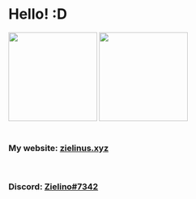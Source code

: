 # Hello! :D

<div>
  <img src="https://github-readme-stats-zielino.vercel.app/api?username=Zielin0&show_icons=true&theme=radical&text_color=EEE&icon_color=ff0d8e&bg_color=00000000&border_color=000000AA" height="175">
  <img src="https://github-readme-stats-zielino.vercel.app/api/top-langs/?username=Zielin0&theme=radical&layout=compact&bg_color=00000000&text_color=EEE&border_color=000000AA"  height="175">
</div>

<br />

<h3>My website: <a href="https://www.zielinus.xyz">zielinus.xyz</a></h3>

<br />

<h3>Discord: <a href="https://discord.com/users/691735699350749273">Zielino#7342</a></h3>
